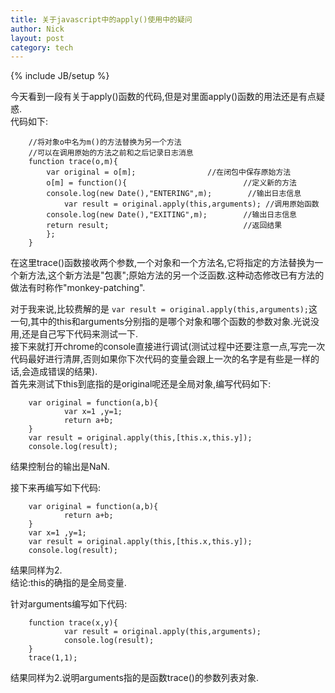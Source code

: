 ```yaml
---
title: 关于javascript中的apply()使用中的疑问
author: Nick
layout: post
category: tech
---
```

{% include JB/setup %}

今天看到一段有关于apply()函数的代码,但是对里面apply()函数的用法还是有点疑惑.  
代码如下:

		//将对象o中名为m()的方法替换为另一个方法
		//可以在调用原始的方法之前和之后记录日志消息
		function trace(o,m){
       		var original = o[m];                //在闭包中保存原始方法
       		o[m] = function(){                          //定义新的方法
       		console.log(new Date(),"ENTERING",m);        //输出日志信息
      		 	var result = original.apply(this,arguments); //调用原始函数
       		console.log(new Date(),"EXITING",m);        //输出日志信息
       		return result;                              //返回结果
       		};
		}

在这里trace()函数接收两个参数,一个对象和一个方法名,它将指定的方法替换为一个新方法,这个新方法是"包裹";原始方法的另一个泛函数.这种动态修改已有方法的做法有时称作"monkey-patching".

对于我来说,比较费解的是 `var result = original.apply(this,arguments);`这一句,其中的this和arguments分别指的是哪个对象和哪个函数的参数对象.光说没用,还是自己写下代码来测试一下.  
接下来就打开chrome的console直接进行调试(测试过程中还要注意一点,写完一次代码最好进行清屏,否则如果你下次代码的变量会跟上一次的名字是有些是一样的话,会造成错误的结果).  
首先来测试下this到底指的是original呢还是全局对象,编写代码如下:

		var original = function(a,b){
        		var x=1 ,y=1;
        		return a+b;
		}
		var result = original.apply(this,[this.x,this.y]);
		console.log(result);

结果控制台的输出是NaN.  

接下来再编写如下代码:

		var original = function(a,b){
        		return a+b;
		}
		var x=1 ,y=1;
		var result = original.apply(this,[this.x,this.y]);
		console.log(result);
		
结果同样为2.  
结论:this的确指的是全局变量.

针对arguments编写如下代码:

		function trace(x,y){
        		var result = original.apply(this,arguments);
        		console.log(result);
		}
		trace(1,1);

结果同样为2.说明arguments指的是函数trace()的参数列表对象.
